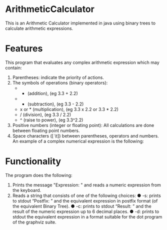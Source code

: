 # ArithmeticCalculator

This is an Arithmetic Calculator implemented in java using binary trees to calculate arithmetic expressions.

# Features 

This program  that evaluates any complex arithmetic expression which may contain:
1. Parentheses: indicate the priority of actions.
2. The symbols of operations (binary operators):
    -  + (addition), (eg 3.3 + 2.2)
    -  - (subtraction), (eg 3.3 - 2.2)
    -  x or * (multiplication), (eg 3.3 x 2.2 or 3.3 * 2.2)
    -  / (division), (eg 3.3 / 2.2)
    -  ^ (raise to power), (eg 3.3^2.2)
4. Positive numbers (integer or floating point): All calculations are done
between floating point numbers.
5. Space characters ([ \t]) between parentheses, operators and numbers.
An example of a complex numerical expression is the following:

# Functionality

The program does the following:

1. Prints the message "Expression: " and reads a numeric expression from the
keyboard. 
2. Reads a string that consists of one of the following choices:
 ● -s: prints to stdout “Postfix: ” and the equivalent expression in postfix format (of the equivalent Binary Tree).
 ● -c: prints to stdout “Result: ” and the result of the numeric expression up to 6 decimal places.
 ● -d: prints to stdout the equivalent expression in a format suitable for the dot program of the graphviz suite.
